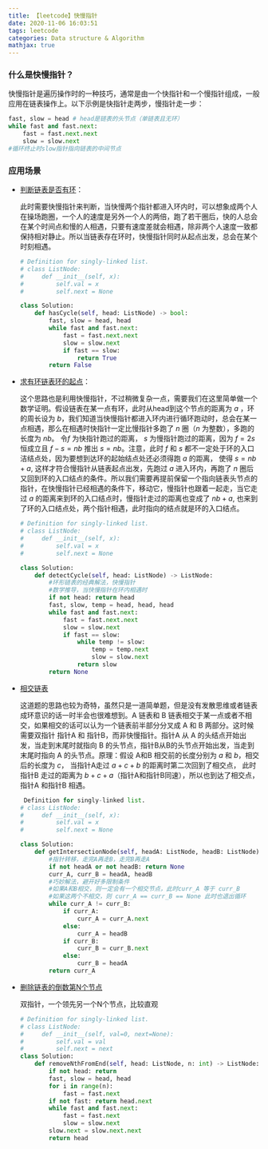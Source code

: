 ```yaml
---
title: 【leetcode】快慢指针
date: 2020-11-06 16:03:51
tags: leetcode
categories: Data structure & Algorithm
mathjax: true
---
```


### 什么是快慢指针？

快慢指针是遍历操作时的一种技巧，通常是由一个快指针和一个慢指针组成，一般应用在链表操作上。以下示例是快指针走两步，慢指针走一步：

``` python
fast, slow = head # head是链表的头节点（单链表且无环）
while fast and fast.next:
    fast = fast.next.next
    slow = slow.next
#循环终止时slow指针指向链表的中间节点
```

<!-- more -->

### 应用场景

* [判断链表是否有环](https://leetcode-cn.com/problems/linked-list-cycle/)：

  此时需要快慢指针来判断，当快慢两个指针都进入环内时，可以想象成两个人在操场跑圈，一个人的速度是另外一个人的两倍，跑了若干圈后，快的人总会在某个时间点和慢的人相遇，只要有速度差就会相遇，除非两个人速度一致都保持相对静止。所以当链表存在环时，快慢指针同时从起点出发，总会在某个时刻相遇。

  ```python
  # Definition for singly-linked list.
  # class ListNode:
  #     def __init__(self, x):
  #         self.val = x
  #         self.next = None
  
  class Solution:
      def hasCycle(self, head: ListNode) -> bool:
          fast, slow = head, head
          while fast and fast.next:
              fast = fast.next.next
              slow = slow.next
              if fast == slow:
                  return True
          return False
  ```

* [求有环链表环的起点](https://leetcode-cn.com/problems/linked-list-cycle-ii/)：

  这个思路也是利用快慢指针，不过稍微复杂一点，需要我们在这里简单做一个数学证明。假设链表在某一点有环，此时从head到这个节点的距离为 $a$ ，环的周长设为 $b$，我们知道当快慢指针都进入环内进行循环跑动时，总会在某一点相遇，那么在相遇时快指针一定比慢指针多跑了 $n$ 圈（$n$ 为整数），多跑的长度为 $nb$。 令$f$ 为快指针跑过的距离， $s$ 为慢指针跑过的距离，因为 $f = 2s$ 恒成立且 $f-s=nb$ 推出 $s=nb$。注意，此时 $f$ 和 $s$ 都不一定处于环的入口洁结点处，因为要想到达环的起始结点处还必须得跑 $a$ 的距离， 使得 $s=nb+a$, 这样才符合慢指针从链表起点出发，先跑过 $a$ 进入环内，再跑了 $n$ 圈后又回到环的入口结点的条件。所以我们需要再提前保留一个指向链表头节点的指针，在快慢指针已经相遇的条件下，移动它，慢指针也跟着一起走，当它走过 $a$ 的距离来到环的入口结点时，慢指针走过的距离也变成了 $nb+a$, 也来到了环的入口结点处，两个指针相遇，此时指向的结点就是环的入口结点。

  ```python
  # Definition for singly-linked list.
  # class ListNode:
  #     def __init__(self, x):
  #         self.val = x
  #         self.next = None
  
  class Solution:
      def detectCycle(self, head: ListNode) -> ListNode:
          #环形链表的经典解法，快慢指针
          #数学推导，当快慢指针在环内相遇时
          if not head: return head
          fast, slow, temp = head, head, head
          while fast and fast.next:
              fast = fast.next.next
              slow = slow.next
              if fast == slow:
                  while temp != slow:
                      temp = temp.next
                      slow = slow.next
                  return slow
          return None
  ```

* [相交链表](https://leetcode-cn.com/problems/intersection-of-two-linked-lists/)

  这道题的思路也较为奇特，虽然只是一道简单题，但是没有发散思维或者链表成环意识的话一时半会也很难想到。A 链表和 B 链表相交于某一点或者不相交，如果相交的话可以认为一个链表前半部分分叉成 A 和 B 两部分。这时候需要双指针 指针A 和 指针B，而非快慢指针。指针A 从 A 的头结点开始出发，当走到末尾时就指向 B 的头节点，指针B从B的头节点开始出发，当走到末尾时指向 A 的头节点。原理：假设 A和B 相交前的长度分别为 $a$ 和 $b$，相交后的长度为 $c$， 当指针A走过 $a+c+b$ 的距离时第二次回到了相交点， 此时指针B 走过的距离为 $b+c+a$（指针A和指针B同速），所以也到达了相交点，指针A 和指针B 相遇。

  ```python
   Definition for singly-linked list.
  # class ListNode:
  #     def __init__(self, x):
  #         self.val = x
  #         self.next = None
  
  class Solution:
      def getIntersectionNode(self, headA: ListNode, headB: ListNode) -> ListNode:
          #指针转移，走完A再走B，走完B再走A
          if not headA or not headB: return None
          curr_A, curr_B = headA, headB
          #巧妙解法，避开好多限制条件
          #如果A和B相交，则一定会有一个相交节点，此时curr_A 等于 curr_B
          #如果这两个不相交，则 curr_A == curr_B == None 此时也退出循环
          while curr_A != curr_B:
              if curr_A:
                  curr_A = curr_A.next
              else:
                  curr_A = headB
              if curr_B:
                  curr_B = curr_B.next
              else:
                  curr_B = headA
          return curr_A
  ```

* [删除链表的倒数第N个节点](https://leetcode-cn.com/problems/remove-nth-node-from-end-of-list/)

  双指针，一个领先另一个N个节点，比较直观

  ```python
  # Definition for singly-linked list.
  # class ListNode:
  #     def __init__(self, val=0, next=None):
  #         self.val = val
  #         self.next = next
  class Solution:
      def removeNthFromEnd(self, head: ListNode, n: int) -> ListNode:
          if not head: return 
          fast, slow = head, head
          for i in range(n):
              fast = fast.next
          if not fast: return head.next
          while fast and fast.next:
              fast = fast.next
              slow = slow.next
          slow.next = slow.next.next
          return head
  ```

  